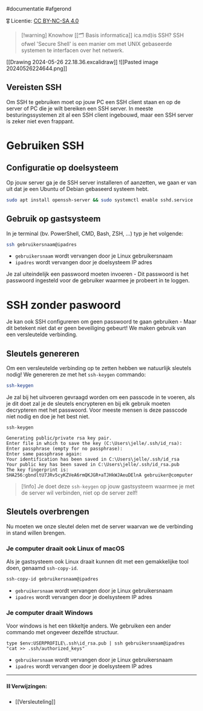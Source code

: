 #documentatie  #afgerond

🎖️ Licentie: [CC BY-NC-SA 4.0](https://creativecommons.org/licenses/by-nc-sa/4.0/)

>[!warning] Knowhow
>[[🗂️ Basis informatica]]
[](💻%20Basis%20informatica.md)ica.md)is SSH?
SSH ofwel 'Secure Shell' is een manier om met UNIX gebaseerde systemen te interfacen over het netwerk. 

[[Drawing 2024-05-26 22.18.36.excalidraw]]
![[Pasted image 20240526224644.png]]
## Vereisten SSH
Om SSH te gebruiken moet op jouw PC een SSH client staan en op de server of PC die je wilt bereiken een SSH server. In meeste besturingssystemen zit al een SSH client ingebouwd, maar een SSH server is zeker niet even frappant. 

# Gebruiken SSH
## Configuratie op doelsysteem
Op jouw server ga je de SSH server installeren of aanzetten, we gaan er van uit dat je een Ubuntu of Debian gebaseerd systeem hebt.

```Bash
sudo apt install openssh-server && sudo systemctl enable sshd.service
```

## Gebruik op gastsysteem
In je terminal (bv. PowerShell, CMD, Bash, ZSH, ...) typ je het volgende:

```Bash
ssh gebruikersnaam@ipadres
```

* `gebruikersnaam` wordt vervangen door je Linux gebruikersnaam
* `ipadres` wordt vervangen door je doelsysteem IP adres

Je zal uiteindelijk een passwoord moeten invoeren - Dit passwoord is het passwoord ingesteld voor de gebruiker waarmee je probeert in te loggen.

# SSH zonder paswoord
Je kan ook SSH configureren om geen passwoord te gaan gebruiken - Maar dit betekent niet dat er geen beveiliging gebeurt! We maken gebruik van een versleutelde verbinding.

## Sleutels genereren
Om een versleutelde verbinding op te zetten hebben we natuurlijk sleutels nodig! We genereren ze met het `ssh-keygen` commando:

```Bash
ssh-keygen
```

Je zal bij het uitvoeren gevraagd worden om een passcode in te voeren, als je dit doet zal je de sleutels encrypteren en bij elk gebruik moeten decrypteren met het passwoord. Voor meeste mensen is deze passcode niet nodig en doe je het best niet.

```Output
ssh-keygen

Generating public/private rsa key pair.
Enter file in which to save the key (C:\Users\jelle/.ssh/id_rsa):
Enter passphrase (empty for no passphrase):
Enter same passphrase again:
Your identification has been saved in C:\Users\jelle/.ssh/id_rsa
Your public key has been saved in C:\Users\jelle/.ssh/id_rsa.pub
The key fingerprint is:
SHA256:gbndltU7JRv5cyKZVeA6rmQKJGR+aTJHkWJAeuDElnA gebruiker@computer
```

>[!info]
>Je doet deze `ssh-keygen` op jouw gastsysteem waarmee je met de server wil verbinden, niet op de server zelf!

## Sleutels overbrengen
Nu moeten we onze sleutel delen met de server waarvan we de verbinding in stand willen brengen. 
### Je computer draait ook Linux of macOS
Als je gastsysteem ook Linux draait kunnen dit met een gemakkelijke tool doen, genaamd `ssh-copy-id`.

```Bash
ssh-copy-id gebruikersnaam@ipadres
```

* `gebruikersnaam` wordt vervangen door je Linux gebruikersnaam
* `ipadres` wordt vervangen door je doelsysteem IP adres

### Je computer draait Windows
Voor windows is het een tikkeltje anders. We gebruiken een ander commando met ongeveer dezelfde structuur.

```
type $env:USERPROFILE\.ssh\id_rsa.pub | ssh gebruikersnaam@ipadres "cat >> .ssh/authorized_keys"
```

* `gebruikersnaam` wordt vervangen door je Linux gebruikersnaam
* `ipadres` wordt vervangen door je doelsysteem IP adres 

---
#### **⛓️ Verwijzingen:**
* [[Versleuteling]]